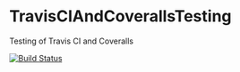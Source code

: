 # TravisCIAndCoverallsTesting

Testing of Travis CI and Coveralls

[![Build Status](https://travis-ci.org/TristanNagan1484020/TravisCIAndCoverallsTesting.svg?branch=master)](https://travis-ci.org/TristanNagan1484020/TravisCIAndCoverallsTesting)
